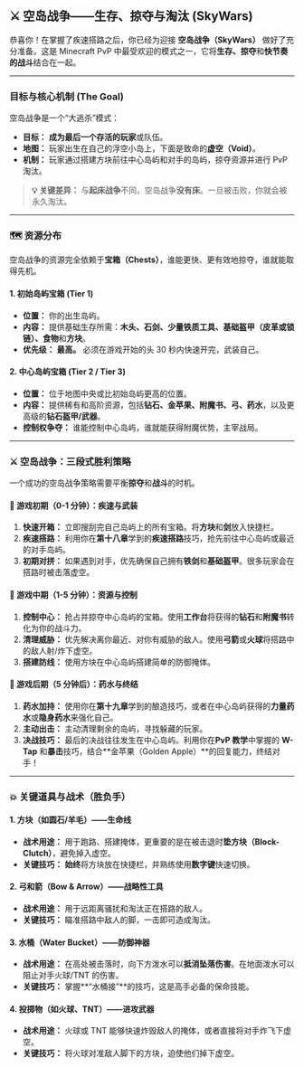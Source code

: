 ## ⚔️ 空岛战争——生存、掠夺与淘汰 (SkyWars)



恭喜你！在掌握了疾速搭路之后，你已经为迎接 **空岛战争（SkyWars）** 做好了充分准备。这是 Minecraft PvP 中最受欢迎的模式之一，它将**生存、掠夺**和**快节奏的战斗**结合在一起。

------

### 目标与核心机制 (The Goal)



空岛战争是一个“大逃杀”模式：

- **目标：** **成为最后一个存活的玩家**或队伍。
- **地图：** 玩家出生在自己的浮空小岛上，下面是致命的**虚空（Void）**。
- **机制：** 玩家通过搭建方块前往中心岛屿和对手的岛屿，掠夺资源并进行 PvP 淘汰。

> **💡 关键差异：** 与**起床战争**不同，空岛战争**没有床**。一旦被击败，你就会被永久淘汰。

------



### 🗺️ 资源分布

空岛战争的资源完全依赖于**宝箱（Chests）**，谁能更快、更有效地掠夺，谁就能取得先机。



#### 1. 初始岛屿宝箱 (Tier 1)



- **位置：** 你的出生岛屿。
- **内容：** 提供基础生存所需：**木头、石剑、少量铁质工具、基础盔甲（皮革或锁链）、食物**和**方块**。
- **优先级：** **最高。** 必须在游戏开始的头 30 秒内快速开完，武装自己。



#### 2. 中心岛屿宝箱 (Tier 2 / Tier 3)



- **位置：** 位于地图中央或比初始岛屿更高的位置。
- **内容：** 提供稀有和高阶资源，包括**钻石、金苹果、附魔书、弓、药水**，以及更高级的**钻石盔甲/武器**。
- **控制权争夺：** 谁能控制中心岛屿，谁就能获得附魔优势，主宰战局。

------



### ⚔️ 空岛战争：三段式胜利策略



一个成功的空岛战争策略需要平衡**掠夺**和**战斗**的时机。



#### 🥇 游戏初期（0-1 分钟）：疾速与武装



1. **快速开箱：** 立即搜刮完自己岛屿上的所有宝箱。将**方块**和**剑**放入快捷栏。
2. **疾速搭路：** 利用你在**第十八章**学到的**疾速搭路**技巧，抢先前往中心岛屿或最近的对手岛屿。
3. **初期对拼：** 如果遇到对手，优先确保自己拥有**铁剑**和**基础盔甲**。很多玩家会在搭路时被击落虚空。



#### 🥈 游戏中期（1-5 分钟）：资源与控制



1. **控制中心：** 抢占并掠夺中心岛屿的宝箱。使用**工作台**将获得的**钻石**和**附魔书**转化为你的战斗力。
2. **清理威胁：** 优先解决离你最近、对你有威胁的敌人。使用**弓箭**或**火球**将搭路中的敌人射/炸下虚空。
3. **搭建防线：** 使用方块在中心岛屿搭建简单的防御掩体。



#### 🥉 游戏后期（5 分钟后）：药水与终结



1. **药水加持：** 使用你在**第十九章**学到的酿造技巧，或者在中心岛屿获得的**力量药水**或**隐身药水**来强化自己。
2. **主动出击：** 主动清理剩余的岛屿，寻找躲藏的玩家。
3. **决战技巧：** 最后的决战往往发生在中心岛屿。利用你在**PvP 教学**中掌握的 **W-Tap** 和**暴击**技巧，结合**金苹果（Golden Apple）**的回复能力，终结对手！

------



### 💥 关键道具与战术（胜负手）





#### 1. 方块（如圆石/羊毛）——生命线



- **战术用途：** 用于跑路、搭建掩体，更重要的是在被击退时**垫方块（Block-Clutch）**，避免掉入虚空。
- **关键技巧：** **始终**将方块放在快捷栏，并熟练使用**数字键**快速切换。



#### 2. 弓和箭（Bow & Arrow）——战略性工具



- **战术用途：** 用于远距离骚扰和淘汰正在搭路的敌人。
- **关键技巧：** 瞄准搭路中敌人的脚，一击即可造成淘汰。



#### 3. 水桶（Water Bucket）——防御神器



- **战术用途：** 在高处被击落时，向下方泼水可以**抵消坠落伤害**。在地面泼水可以阻止对手火球/TNT 的伤害。
- **关键技巧：** 掌握**“水桶接”**的技巧，这是高手必备的保命技能。



#### 4. 投掷物（如火球、TNT）——进攻武器



- **战术用途：** 火球或 TNT 能够快速炸毁敌人的掩体，或者直接将对手炸飞下虚空。
- **关键技巧：** 将火球对准敌人脚下的方块，迫使他们掉下虚空。